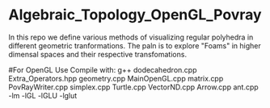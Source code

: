 # Algebraic_Topology_OpenGL_Povray
In this repo we define various methods of visualizing regular polyhedra in different geometric tranformations. The paln is to explore "Foams" in higher dimensal spaces and their respective transfomations.

#For OpenGL Use Compile with:
 g++ dodecahedron.cpp Extra_Operators.hpp geometry.cpp MainOpenGL.cpp matrix.cpp PovRayWriter.cpp simplex.cpp Turtle.cpp VectorND.cpp Arrow.cpp ant.cpp  -lm -lGL -lGLU -lglut
